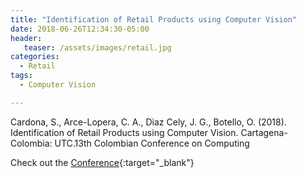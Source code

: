 ```yaml
---
title: "Identification of Retail Products using Computer Vision"
date: 2018-06-26T12:34:30-05:00
header:
   teaser: /assets/images/retail.jpg
categories:
  - Retail
tags:
  - Computer Vision

---
```

Cardona, S., Arce-Lopera, C. A., Diaz Cely, J. G., Botello, O. (2018). 
Identification of Retail Products using Computer Vision. 
Cartagena- Colombia: UTC.13th Colombian Conference on Computing

Check out the [Conference][URL]{:target="_blank"} 

[URL]:  https://www.utb.edu.co/13ccc